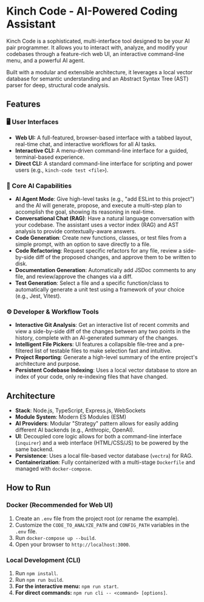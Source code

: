 # Kinch Code - AI-Powered Coding Assistant

Kinch Code is a sophisticated, multi-interface tool designed to be your AI pair programmer. It allows you to interact with, analyze, and modify your codebases through a feature-rich web UI, an interactive command-line menu, and a powerful AI agent.

Built with a modular and extensible architecture, it leverages a local vector database for semantic understanding and an Abstract Syntax Tree (AST) parser for deep, structural code analysis.

## Features

### 🖥️ User Interfaces
* **Web UI:** A full-featured, browser-based interface with a tabbed layout, real-time chat, and interactive workflows for all AI tasks.
* **Interactive CLI:** A menu-driven command-line interface for a guided, terminal-based experience.
* **Direct CLI:** A standard command-line interface for scripting and power users (e.g., `kinch-code test <file>`).

### 🤖 Core AI Capabilities
* **AI Agent Mode**: Give high-level tasks (e.g., "add ESLint to this project") and the AI will generate, propose, and execute a multi-step plan to accomplish the goal, showing its reasoning in real-time.
* **Conversational Chat (RAG)**: Have a natural language conversation with your codebase. The assistant uses a vector index (RAG) and AST analysis to provide contextually-aware answers.
* **Code Generation**: Create new functions, classes, or test files from a simple prompt, with an option to save directly to a file.
* **Code Refactoring**: Request specific refactors for any file, review a side-by-side diff of the proposed changes, and approve them to be written to disk.
* **Documentation Generation**: Automatically add JSDoc comments to any file, and review/approve the changes via a diff.
* **Test Generation**: Select a file and a specific function/class to automatically generate a unit test using a framework of your choice (e.g., Jest, Vitest).

### ⚙️ Developer & Workflow Tools
* **Interactive Git Analysis**: Get an interactive list of recent commits and view a side-by-side diff of the changes between any two points in the history, complete with an AI-generated summary of the changes.
* **Intelligent File Pickers**: UI features a collapsible file-tree and a pre-filtered list of testable files to make selection fast and intuitive.
* **Project Reporting**: Generate a high-level summary of the entire project's architecture and purpose.
* **Persistent Codebase Indexing**: Uses a local vector database to store an index of your code, only re-indexing files that have changed.

## Architecture
* **Stack**: Node.js, TypeScript, Express.js, WebSockets
* **Module System**: Modern ES Modules (ESM)
* **AI Providers**: Modular "Strategy" pattern allows for easily adding different AI backends (e.g., Anthropic, OpenAI).
* **UI**: Decoupled core logic allows for both a command-line interface (`inquirer`) and a web interface (HTML/CSS/JS) to be powered by the same backend.
* **Persistence**: Uses a local file-based vector database (`vectra`) for RAG.
* **Containerization**: Fully containerized with a multi-stage `Dockerfile` and managed with `docker-compose`.

## How to Run

### Docker (Recommended for Web UI)
1.  Create an `.env` file from the project root (or rename the example).
2.  Customize the `CODE_TO_ANALYZE_PATH` and `CONFIG_PATH` variables in the `.env` file.
3.  Run `docker-compose up --build`.
4.  Open your browser to `http://localhost:3000`.

### Local Development (CLI)
1.  Run `npm install`.
2.  Run `npm run build`.
3.  **For the interactive menu:** `npm run start`.
4.  **For direct commands:** `npm run cli -- <command> [options]`.